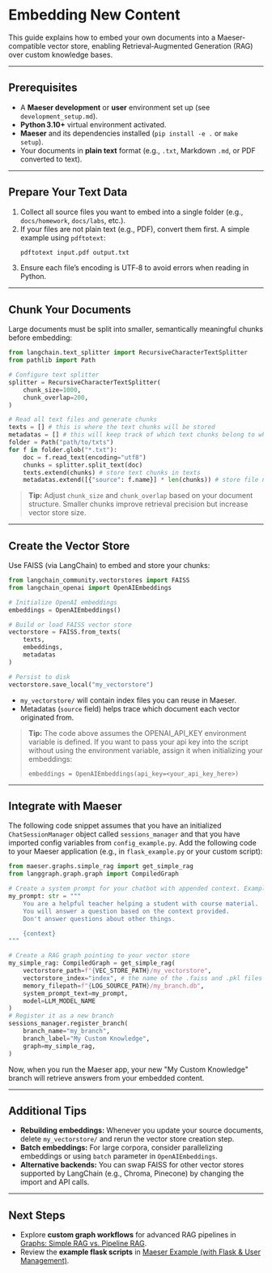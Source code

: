 # Embedding New Content

This guide explains how to embed your own documents into a Maeser-compatible vector store, enabling Retrieval‑Augmented Generation (RAG) over custom knowledge bases.

---

## Prerequisites

- A **Maeser development** or **user** environment set up (see `development_setup.md`).
- **Python 3.10+** virtual environment activated.
- **Maeser** and its dependencies installed (`pip install -e .` or `make setup`).
- Your documents in **plain text** format (e.g., `.txt`, Markdown `.md`, or PDF converted to text).

---

## Prepare Your Text Data

1. Collect all source files you want to embed into a single folder (e.g., `docs/homework`, `docs/labs`, etc.).
2. If your files are not plain text (e.g., PDF), convert them first. A simple example using `pdftotext`:
   ```bash
   pdftotext input.pdf output.txt
   ```
3. Ensure each file’s encoding is UTF‑8 to avoid errors when reading in Python.

---

## Chunk Your Documents

Large documents must be split into smaller, semantically meaningful chunks before embedding:

```python
from langchain.text_splitter import RecursiveCharacterTextSplitter
from pathlib import Path

# Configure text splitter
splitter = RecursiveCharacterTextSplitter(
    chunk_size=1000,
    chunk_overlap=200,
)

# Read all text files and generate chunks
texts = [] # this is where the text chunks will be stored
metadatas = [] # this will keep track of which text chunks belong to which text file
folder = Path("path/to/txts")
for f in folder.glob("*.txt"):
    doc = f.read_text(encoding="utf8")
    chunks = splitter.split_text(doc)
    texts.extend(chunks) # store text chunks in texts
    metadatas.extend([{"source": f.name}] * len(chunks)) # store file name in metadatas
```

> **Tip:** Adjust `chunk_size` and `chunk_overlap` based on your document structure. Smaller chunks improve retrieval precision but increase vector store size.

---

## Create the Vector Store

Use FAISS (via LangChain) to embed and store your chunks:

```python
from langchain_community.vectorstores import FAISS
from langchain_openai import OpenAIEmbeddings

# Initialize OpenAI embeddings
embeddings = OpenAIEmbeddings()

# Build or load FAISS vector store
vectorstore = FAISS.from_texts(
    texts,
    embeddings,
    metadatas
)

# Persist to disk
vectorstore.save_local("my_vectorstore")
```

- `my_vectorstore/` will contain index files you can reuse in Maeser.
- Metadatas (`source` field) helps trace which document each vector originated from.

> **Tip:** The code above assumes the OPENAI_API_KEY environment variable is defined. If you want to pass your api key into the script without using the environment variable, assign it when initializing your embeddings:
> ```
> embeddings = OpenAIEmbeddings(api_key=<your_api_key_here>)
> ```

---

## Integrate with Maeser

The following code snippet assumes that you have an initialized `ChatSessionManager` object called `sessions_manager` and that you have imported config variables from `config_example.py`. Add the following code to your Maeser application (e.g., in `flask_example.py` or your custom script):

```python
from maeser.graphs.simple_rag import get_simple_rag
from langgraph.graph.graph import CompiledGraph

# Create a system prompt for your chatbot with appended context. Example prompt:
my_prompt: str = """
    You are a helpful teacher helping a student with course material.
    You will answer a question based on the context provided.
    Don't answer questions about other things.

    {context}
"""

# Create a RAG graph pointing to your vector store
my_simple_rag: CompiledGraph = get_simple_rag(
    vectorstore_path=f"{VEC_STORE_PATH}/my_vectorstore",
    vectorstore_index="index", # the name of the .faiss and .pkl files in your vectorstore
    memory_filepath=f"{LOG_SOURCE_PATH}/my_branch.db",
    system_prompt_text=my_prompt,
    model=LLM_MODEL_NAME
)
# Register it as a new branch
sessions_manager.register_branch(
    branch_name="my_branch",
    branch_label="My Custom Knowledge",
    graph=my_simple_rag,    
)
```

Now, when you run the Maeser app, your new "My Custom Knowledge" branch will retrieve answers from your embedded content.

---

## Additional Tips

- **Rebuilding embeddings:** Whenever you update your source documents, delete `my_vectorstore/` and rerun the vector store creation step.
- **Batch embeddings:** For large corpora, consider parallelizing embeddings or using `batch` parameter in `OpenAIEmbeddings`.
- **Alternative backends:** You can swap FAISS for other vector stores supported by LangChain (e.g., Chroma, Pinecone) by changing the import and API calls.

---

## Next Steps

- Explore **custom graph workflows** for advanced RAG pipelines in [Graphs: Simple RAG vs. Pipeline RAG](graphs).
- Review the **example flask scripts** in [Maeser Example (with Flask & User Management)](flask_example).


